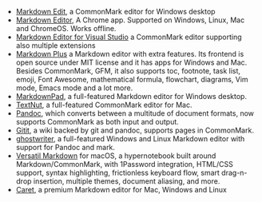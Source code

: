 - [Markdown Edit](http://markdownedit.com/), a CommonMark editor for Windows desktop
- [Markdown Editor](https://chrome.google.com/webstore/detail/markdown-editor/gjolennkaebiimakmoaadofoihhldjhb), A Chrome app. Supported on Windows, Linux, Mac and ChromeOS. Works offline.
- [Markdown Editor for Visual Studio](https://visualstudiogallery.msdn.microsoft.com/eaab33c3-437b-4918-8354-872dfe5d1bfe) a CommonMark editor supporting also multiple extensions
- [Markdown Plus](http://tylingsoft.com/markdown-plus/) a Markdown editor with extra features. Its frontend is open source under MIT license and it has apps for Windows and Mac. Besides CommonMark, GFM, it also supports toc, footnote, task list, emoji, Font Awesome, mathematical formula, flowchart, diagrams, Vim mode, Emacs mode and a lot more. 
- [MarkdownPad](http://markdownpad.com), a full-featured Markdown editor for Windows desktop.
- [TextNut](http://www.textnutwriter.com), a full-featured CommonMark editor for Mac.
- [Pandoc](http://pandoc.org), which converts between a multitude of document formats, now supports CommonMark as both input and output.
- [Gitit](http://gitit.net), a wiki backed by git and pandoc, supports pages in CommonMark.
- [ghostwriter](http://wereturtle.github.io/ghostwriter), a full-featured Windows and Linux Markdown editor with support for Pandoc and mark.
- [Versatil Markdown](http://versatilapp.com) for macOS, a hypernotebook built around Markdown/CommonMark, with 1Password integration, HTML/CSS support, syntax highlighting, frictionless keyboard flow, smart drag-n-drop insertion, multiple themes, document aliasing, and more.
- [Caret](https://caret.io/), a premium Markdown editor for Mac, Windows and Linux